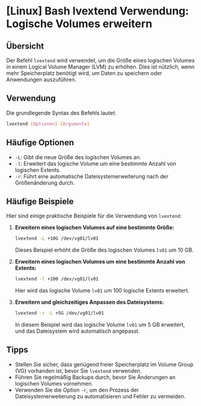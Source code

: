 # [Linux] Bash lvextend Verwendung: Logische Volumes erweitern

## Übersicht
Der Befehl `lvextend` wird verwendet, um die Größe eines logischen Volumes in einem Logical Volume Manager (LVM) zu erhöhen. Dies ist nützlich, wenn mehr Speicherplatz benötigt wird, um Daten zu speichern oder Anwendungen auszuführen.

## Verwendung
Die grundlegende Syntax des Befehls lautet:

```bash
lvextend [Optionen] [Argumente]
```

## Häufige Optionen
- `-L`: Gibt die neue Größe des logischen Volumes an.
- `-l`: Erweitert das logische Volume um eine bestimmte Anzahl von logischen Extents.
- `-r`: Führt eine automatische Dateisystemerweiterung nach der Größenänderung durch.

## Häufige Beispiele
Hier sind einige praktische Beispiele für die Verwendung von `lvextend`:

1. **Erweitern eines logischen Volumes auf eine bestimmte Größe:**

   ```bash
   lvextend -L +10G /dev/vg01/lv01
   ```

   Dieses Beispiel erhöht die Größe des logischen Volumes `lv01` um 10 GB.

2. **Erweitern eines logischen Volumes um eine bestimmte Anzahl von Extents:**

   ```bash
   lvextend -l +100 /dev/vg01/lv01
   ```

   Hier wird das logische Volume `lv01` um 100 logische Extents erweitert.

3. **Erweitern und gleichzeitiges Anpassen des Dateisystems:**

   ```bash
   lvextend -r -L +5G /dev/vg01/lv01
   ```

   In diesem Beispiel wird das logische Volume `lv01` um 5 GB erweitert, und das Dateisystem wird automatisch angepasst.

## Tipps
- Stellen Sie sicher, dass genügend freier Speicherplatz im Volume Group (VG) vorhanden ist, bevor Sie `lvextend` verwenden.
- Führen Sie regelmäßig Backups durch, bevor Sie Änderungen an logischen Volumes vornehmen.
- Verwenden Sie die Option `-r`, um den Prozess der Dateisystemerweiterung zu automatisieren und Fehler zu vermeiden.